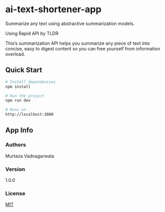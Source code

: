 # ai-text-shortener-app

Summarize any text using abstractive summarization models.

Using Rapid API by TLDR

This’s summarization API helps you summarize any piece of text into concise, easy to digest content so you can free yourself from information overload.

## Quick Start

```bash
# Install dependencies
npm install

# Run the project 
npm run dev

# Runs on
http://localhost:3000
```
## App Info
### Authors

Murtaza Vadnagarwala

### Version

1.0.0

### License

[MIT](https://choosealicense.com/licenses/mit/)